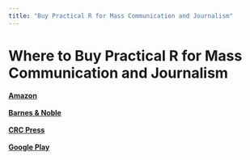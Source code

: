 ```yaml
---
title: "Buy Practical R for Mass Communication and Journalism"
---
```


# Where to Buy Practical R for Mass Communication and  Journalism

**[Amazon](https://www.amazon.com/Practical-Mass-Communication-Journalism-Chapman/dp/1138726915/)** <br /><br />
**[Barnes & Noble](https://www.barnesandnoble.com/w/practical-r-for-mass-communication-and-journalism-sharon-machlis/1129214032?ean=9781138726918)** <br /><br />
**[CRC Press](https://www.crcpress.com/Practical-R-for-Mass-Communication-and-Journalism/Machlis/p/book/9781138726918)** <br /><br />
**[Google Play](https://play.google.com/store/books/details/Sharon_Machlis_Practical_R_for_Mass_Communication?id=KPqADwAAQBAJ)** <br /><br />

